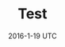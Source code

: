 ---
date: 2016-1-19  UTC
title: Test
description: Just a Test
permalink: /posts/learn/
key: 10002
labels: [Null]
---